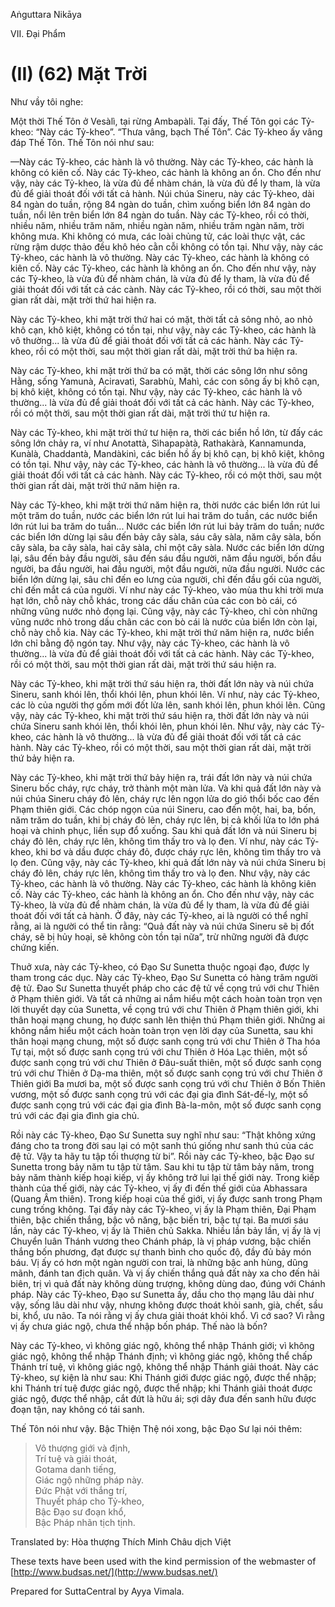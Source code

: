 Aṅguttara Nikāya

VII. Ðại Phẩm

# (II) (62) Mặt Trời

Như vầy tôi nghe:

Một thời Thế Tôn ở Vesàlì, tại rừng Ambapàli. Tại đấy, Thế Tôn gọi các Tỷ-kheo: “Này các Tỷ-kheo”. “Thưa vâng, bạch Thế Tôn”. Các Tỷ-kheo ấy vâng đáp Thế Tôn. Thế Tôn nói như sau:

—Này các Tỷ-kheo, các hành là vô thường. Này các Tỷ-kheo, các hành là không có kiên cố. Này các Tỷ-kheo, các hành là không an ổn. Cho đến như vậy, này các Tỷ-kheo, là vừa đủ để nhàm chán, là vừa đủ để ly tham, là vừa đủ để giải thoát đối với tất cả hành. Núi chúa Sineru, này các Tỷ-kheo, dài 84 ngàn do tuần, rộng 84 ngàn do tuần, chìm xuống biển lớn 84 ngàn do tuần, nổi lên trên biển lớn 84 ngàn do tuần. Này các Tỷ-kheo, rồi có thời, nhiều năm, nhiều trăm năm, nhiều ngàn năm, nhiều trăm ngàn năm, trời không mưa. Khi không có mưa, các loài chủng tử, các loài thực vật, các rừng rậm dược thảo đều khô héo cằn cỗi không có tồn tại. Như vậy, này các Tỷ-kheo, các hành là vô thường. Này các Tỷ-kheo, các hành là không có kiên cố. Này các Tỷ-kheo, các hành là không an ổn. Cho đến như vậy, này các Tỷ-kheo, là vừa đủ để nhàm chán, là vừa đủ để ly tham, là vừa đủ để giải thoát đối với tất cả các cành. Này các Tỷ-kheo, rồi có thời, sau một thời gian rất dài, mặt trời thứ hai hiện ra.

Này các Tỷ-kheo, khi mặt trời thứ hai có mặt, thời tất cả sông nhỏ, ao nhỏ khô cạn, khô kiệt, không có tồn tại, như vậy, này các Tỷ-kheo, các hành là vô thường... là vừa đủ để giải thoát đối với tất cả các hành. Này các Tỷ-kheo, rồi có một thời, sau một thời gian rất dài, mặt trời thứ ba hiện ra.

Này các Tỷ-kheo, khi mặt trời thứ ba có mặt, thời các sông lớn như sông Hằng, sống Yamunà, Aciravatì, Sarabhù, Mahì, các con sông ấy bị khô cạn, bị khô kiệt, không có tồn tại. Như vậy, này các Tỷ-kheo, các hành là vô thường... là vừa đủ để giải thoát đối với tất cả các hành. Này các Tỷ-kheo, rồi có một thời, sau một thời gian rất dài, mặt trời thứ tư hiện ra.

Này các Tỷ-kheo, khi mặt trời thứ tư hiện ra, thời các biển hồ lớn, từ đấy các sông lớn chảy ra, ví như Anotattà, Sìhapapàtà, Rathakàrà, Kannamunda, Kunàlà, Chaddantà, Mandàkinì, các biển hồ ấy bị khô cạn, bị khô kiệt, không có tồn tại. Như vậy, này các Tỷ-kheo, các hành là vô thường... là vừa đủ để giải thoát đối với tất cả các hành. Này các Tỷ-kheo, rồi có một thời, sau một thời gian rất dài, mặt trời thứ năm hiện ra.

Này các Tỷ-kheo, khi mặt trời thứ năm hiện ra, thời nước các biển lớn rút lui một trăm do tuần, nước các biển lớn rút lui hai trăm do tuần, các nước biển lớn rút lui ba trăm do tuần... Nước các biển lớn rút lui bảy trăm do tuần; nước các biển lớn dừng lại sâu đến bảy cây sàla, sáu cây sàla, năm cây sàla, bốn cây sàla, ba cây sàla, hai cây sàla, chỉ một cây sàla. Nước các biển lớn dừng lại, sâu đến bảy đầu người, sâu đến sáu đầu người, năm đầu người, bốn đầu người, ba đầu người, hai đầu người, một đầu người, nửa đầu người. Nước các biển lớn dừng lại, sâu chỉ đến eo lưng của người, chỉ đến đầu gối của người, chỉ đến mắt cá của người. Ví như này các Tỷ-kheo, vào mùa thu khi trời mưa hạt lớn, chỗ này chỗ khác, trong các dấu chân của các con bò cái, có những vũng nước nhỏ đọng lại. Cũng vậy, này các Tỷ-kheo, chỉ còn những vũng nước nhỏ trong dấu chân các con bò cái là nước của biển lớn còn lại, chỗ này chỗ kia. Này các Tỷ-kheo, khi mặt trời thứ năm hiện ra, nước biển lớn chỉ bằng độ ngón tay. Như vậy, này các Tỷ-kheo, các hành là vô thường... là vừa đủ để giải thoát đối với tất cả các hành. Này các Tỷ-kheo, rồi có một thời, sau một thời gian rất dài, mặt trời thứ sáu hiện ra.

Này các Tỷ-kheo, khi mặt trời thứ sáu hiện ra, thời đất lớn này và núi chứa Sineru, sanh khói lên, thổi khói lên, phun khói lên. Ví như, này các Tỷ-kheo, các lò của người thợ gốm mới đốt lửa lên, sanh khói lên, phun khói lên. Cũng vậy, này các Tỷ-kheo, khi mặt trời thứ sáu hiện ra, thời đất lớn này và núi chứa Sineru sanh khói lên, thổi khói lên, phun khói lên. Như vậy, này các Tỷ-kheo, các hành là vô thường... là vừa đủ để giải thoát đối với tất cả các hành. Này các Tỷ-kheo, rồi có một thời, sau một thời gian rất dài, mặt trời thứ bảy hiện ra.

Này các Tỷ-kheo, khi mặt trời thứ bảy hiện ra, trái đất lớn này và núi chứa Sineru bốc cháy, rực cháy, trở thành một màn lửa. Và khi quả đất lớn này và núi chúa Sineru cháy đỏ lên, cháy rực lên ngọn lửa do gió thổi bốc cao đến Phạm thiên giới. Các chóp ngọn của núi Sineru, cao đến một, hai, ba, bốn, năm trăm do tuần, khi bị cháy đỏ lên, cháy rực lên, bị cả khối lửa to lớn phá hoại và chinh phục, liền sụp đổ xuống. Sau khi quả đất lớn và núi Sineru bị cháy đỏ lên, cháy rực lên, không tìm thấy tro và lọ đen. Ví như, này các Tỷ-kheo, khi bơ và dầu được cháy đỏ, được cháy rực lên, không tìm thấy tro và lọ đen. Cũng vậy, này các Tỷ-kheo, khi quả đất lớn này và núi chứa Sineru bị cháy đỏ lên, cháy rực lên, không tìm thấy tro và lọ đen. Như vậy, này các Tỷ-kheo, các hành là vô thường. Này các Tỷ-kheo, các hành là không kiên cố. Này các Tỷ-kheo, các hành là không an ổn. Cho đến như vậy, này các Tỷ-kheo, là vừa đủ để nhàm chán, là vừa đủ để ly tham, là vừa đủ để giải thoát đối với tất cả hành. Ở đây, này các Tỷ-kheo, ai là người có thể nghĩ rằng, ai là người có thể tin rằng: “Quả đất này và núi chứa Sineru sẽ bị đốt cháy, sẽ bị hủy hoại, sẽ không còn tồn tại nữa”, trừ những người đã được chứng kiến.

Thuở xưa, này các Tỷ-kheo, có Ðạo Sư Sunetta thuộc ngoại đạo, được ly tham trong các dục. Này các Tỷ-kheo, Ðạo Sư Sunetta có hàng trăm người đệ tử. Ðao Sư Sunetta thuyết pháp cho các đệ tử về cọng trú với chư Thiên ở Phạm thiên giới. Và tất cả những ai nắm hiểu một cách hoàn toàn trọn vẹn lời thuyết dạy của Sunetta, về cọng trú với chư Thiên ở Phạm thiên giới, khi thân hoại mạng chung, họ được sanh lên thiện thú Phạm thiên giới. Những ai không nắm hiểu một cách hoàn toàn trọn vẹn lời dạy của Sunetta, sau khi thân hoại mạng chung, một số được sanh cọng trú với chư Thiên ở Tha hóa Tự tại, một số được sanh cọng trú với chư Thiên ở Hóa Lạc thiên, một số được sanh cọng trú với chư Thiên ở Ðâu-suất thiên, một số được sanh cọng trú với chư Thiên ở Dạ-ma thiên, một số được sanh cọng trú với chư Thiên ở Thiên giới Ba mươi ba, một số được sanh cọng trú với chư Thiên ở Bốn Thiên vương, một số được sanh cọng trú với các đại gia đình Sát-đế-lỵ, một số được sanh cọng trú với các đại gia đình Bà-la-môn, một số được sanh cọng trú với các đại gia đình gia chủ.

Rồi này các Tỷ-kheo, Ðạo Sư Sunetta suy nghĩ như sau: “Thật không xứng đáng cho ta trong đời sau lại có một sanh thú giống như sanh thú của các đệ tử. Vậy ta hãy tu tập tối thượng từ bi”. Rồi này các Tỷ-kheo, bậc Ðạo sư Sunetta trong bảy năm tu tập từ tâm. Sau khi tu tập từ tâm bảy năm, trong bảy năm thành kiếp hoại kiếp, vị ấy không trở lui lại thế giới này. Trong kiếp thành của thế giới, này các Tỷ-kheo, vị ấy đi đến thế giới của Abhassara (Quang Âm thiên). Trong kiếp hoại của thế giới, vị ấy được sanh trong Phạm cung trống không. Tại đấy này các Tỷ-kheo, vị ấy là Phạm thiên, Ðại Phạm thiên, bậc chiến thắng, bậc vô năng, bậc biến tri, bậc tự tại. Ba mươi sáu lần, này các Tỷ-kheo, vị ấy là Thiên chủ Sakka. Nhiều lần bảy lần, vị ấy là vị Chuyển luân Thánh vương theo Chánh pháp, là vị pháp vương, bậc chiến thắng bốn phương, đạt được sự thanh bình cho quốc độ, đầy đủ bảy món báu. Vị ấy có hơn một ngàn người con trai, là những bậc anh hùng, dũng mãnh, đánh tan địch quân. Và vị ấy chiến thắng quả đất này xa cho đến hải biên, trị vì quả đất này không dùng trượng, không dùng dao, đúng với Chánh pháp. Này các Tỷ-kheo, Ðạo sư Sunetta ấy, dầu cho thọ mạng lâu dài như vậy, sống lâu dài như vậy, nhưng không được thoát khỏi sanh, già, chết, sầu bi, khổ, ưu não. Ta nói rằng vị ấy chưa giải thoát khỏi khổ. Vì cớ sao? Vì rằng vị ấy chưa giác ngộ, chưa thể nhập bốn pháp. Thế nào là bốn?

Này các Tỷ-kheo, vì không giác ngộ, không thể nhập Thánh giới; vì không giác ngộ, không thể nhập Thánh định; vì không giác ngộ, không thể chấp Thánh trí tuệ, vì không giác ngộ, không thể nhập Thánh giải thoát. Này các Tỷ-kheo, sự kiện là như sau: Khi Thánh giới được giác ngộ, được thể nhập; khi Thánh trí tuệ được giác ngộ, được thể nhập; khi Thánh giải thoát được giác ngộ, được thể nhập, cắt đứt là hữu ái; sợi dây đưa đến sanh hữu được đoạn tận, nay không có tái sanh.

Thế Tôn nói như vậy. Bậc Thiện Thệ nói xong, bậc Ðạo Sư lại nói thêm:

> Vô thượng giới và định,  
> Trí tuệ và giải thoát,  
> Gotama danh tiếng,  
> Giác ngộ những pháp này.  
> Ðức Phật với thắng trí,  
> Thuyết pháp cho Tỷ-kheo,  
> Bậc Ðạo sư đoạn khổ,  
> Bậc Pháp nhãn tịch tịnh.

Translated by: Hòa thượng Thích Minh Châu dịch Việt

These texts have been used with the kind permission of the webmaster of [http://www.budsas.net/](http://www.budsas.net/)

Prepared for SuttaCentral by Ayya Vimala.